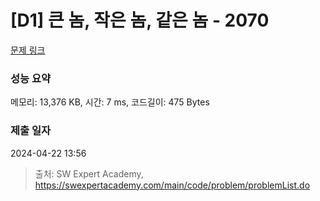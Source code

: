 # [D1] 큰 놈, 작은 놈, 같은 놈 - 2070 

[문제 링크](https://swexpertacademy.com/main/code/problem/problemDetail.do?contestProbId=AV5QQ6qqA40DFAUq) 

### 성능 요약

메모리: 13,376 KB, 시간: 7 ms, 코드길이: 475 Bytes

### 제출 일자

2024-04-22 13:56



> 출처: SW Expert Academy, https://swexpertacademy.com/main/code/problem/problemList.do